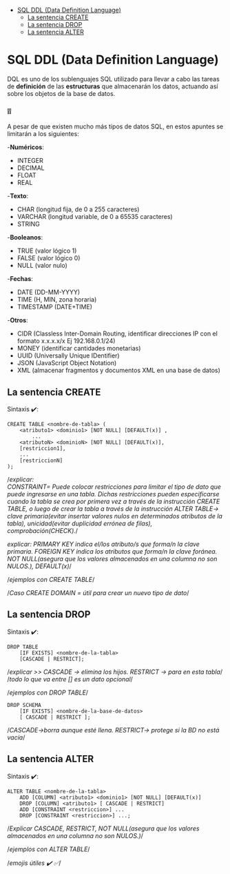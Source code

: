 - [SQL DDL (Data Definition Language)](#SQL-DQL-Data-Definition-Language)
  - [La sentencia CREATE](#la-sentencia-create)
  - [La sentencia DROP](#la-sentencia-drop)
  - [La sentencia ALTER](#la-sentencia-alter)
  
# SQL DDL (Data Definition Language)

DQL es uno de los sublenguajes SQL utilizado para llevar a cabo las tareas de **definición** de las **estructuras** que almacenarán los datos, actuando así sobre los objetos de la base de datos.

### ❕❕

A pesar de que existen mucho más tipos de datos SQL, en estos apuntes se limitarán a los siguientes:

-**Numéricos**:
  - INTEGER 
  - DECIMAL 
  - FLOAT
  - REAL

-**Texto**:
  - CHAR 	(longitud fija, de 0 a 255 caracteres)
  - VARCHAR 	(longitud variable, de 0 a 65535 caracteres)
  - STRING

-**Booleanos**:
  - TRUE	(valor lógico 1)
  - FALSE	(valor lógico 0)
  - NULL	(valor nulo)
  
-**Fechas**:
  - DATE (DD-MM-YYYY)
  - TIME (H, MIN, zona horaria)
  - TIMESTAMP (DATE+TIME)

-**Otros**:
  - CIDR (Classless Inter-Domain Routing, identificar direcciones IP con el formato x.x.x.x/x Ej 192.168.0.1/24)
  - MONEY (identificar cantidades monetarias)
  - UUID (Universally Unique IDentifier)
  - JSON (JavaScript Object Notation)
  - XML (almacenar fragmentos y documentos XML en una base de datos)

## La sentencia CREATE

Sintaxis ✔️: 
```console
CREATE TABLE <nombre-de-tabla> (
	<atributo1> <dominio1> [NOT NULL] [DEFAULT(x)] ,   
        ...
	<atributoN> <dominioN> [NOT NULL] [DEFAULT(x)],
	[restriccion1],
	...
	[restriccionN]
);
```
/*explicar:  
CONSTRAINT= Puede colocar restricciones para limitar el tipo de dato que puede ingresarse en una tabla. Dichas restricciones pueden especificarse cuando la tabla se crea por primera vez a través de la instrucción CREATE TABLE, o luego de crear la tabla a través de la instrucción ALTER TABLE-> clave primaria(evitar insertar valores nulos en determinados atributos de la tabla), unicidad(evitar duplicidad errónea de filas), comprobación(CHECK).*/

*explicar: 
 PRIMARY KEY indica el/los atributo/s que forma/n la clave primaria.
 FOREIGN KEY indica los atributos que forma/n la clave foránea.
 NOT NULL(asegura que los valores almacenados en una columna no son NULOS.), DEFAULT(x)*/

/*ejemplos con CREATE TABLE*/

/*Caso CREATE DOMAIN = útil para crear un nuevo tipo de dato*/
## La sentencia DROP

Sintaxis ✔️:
```console
DROP TABLE                                     
    [IF EXISTS] <nombre-de-la-tabla>
    [CASCADE | RESTRICT];   
```
/*explicar >> CASCADE -> elimina los hijos. RESTRICT -> para en esta tabla*/ /*todo lo que va entre [] es un dato opcional*/

/*ejemplos con DROP TABLE*/

```console
DROP SCHEMA
    [IF EXISTS] <nombre-de-la-base-de-datos>
    [ CASCADE | RESTRICT ];                 
 ```
/*CASCADE->borra aunque esté llena. RESTRICT-> protege si la BD no está vacía*/

## La sentencia ALTER

Sintaxis ✔️: 
```console
ALTER TABLE <nombre-de-la-tabla>
    ADD [COLUMN] <atributo1> <dominio1> [NOT NULL] [DEFAULT(x)]
    DROP [COLUMN] <atributo1> [ CASCADE | RESTRICT]
    ADD [CONSTRAINT <restriccion>] ...
    DROP [CONSTRAINT <restriccion>] ...;
```
/*Explicar CASCADE, RESTRICT, NOT NULL(asegura que los valores almacenados en una columna no son NULOS.)*/

/*ejemplos con ALTER TABLE*/

/*emojis útiles ✔️ ✅*/
